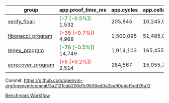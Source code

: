 | group | app.proof_time_ms | app.cycles | app.cells_used | leaf.proof_time_ms | leaf.cycles | leaf.cells_used |
| -- | -- | -- | -- | -- | -- | -- |
| [verify_fibair](https://github.com/openvm-org/openvm/blob/benchmark-results/benchmarks-pr/1337/verify_fibair-3a2121cab200d1c9506ed0a2ea90c4af5dd26a12.md) |<span style='color: green'>(-7 [-0.5%])</span> 1,532 |  205,845 |  10,245,946 |- | - | - |
| [fibonacci_program](https://github.com/openvm-org/openvm/blob/benchmark-results/benchmarks-pr/1337/fibonacci-3a2121cab200d1c9506ed0a2ea90c4af5dd26a12.md) |<span style='color: red'>(+35 [+0.7%])</span> 4,968 |  1,500,095 |  51,485,080 |- | - | - |
| [regex_program](https://github.com/openvm-org/openvm/blob/benchmark-results/benchmarks-pr/1337/regex-3a2121cab200d1c9506ed0a2ea90c4af5dd26a12.md) |<span style='color: green'>(-78 [-0.5%])</span> 14,749 |  1,914,103 |  165,455,373 |- | - | - |
| [ecrecover_program](https://github.com/openvm-org/openvm/blob/benchmark-results/benchmarks-pr/1337/ecrecover-3a2121cab200d1c9506ed0a2ea90c4af5dd26a12.md) |<span style='color: red'>(+5 [+0.2%])</span> 2,514 |  284,567 |  15,055,723 |- | - | - |


Commit: https://github.com/openvm-org/openvm/commit/3a2121cab200d1c9506ed0a2ea90c4af5dd26a12

[Benchmark Workflow](https://github.com/openvm-org/openvm/actions/runs/13126671548)
